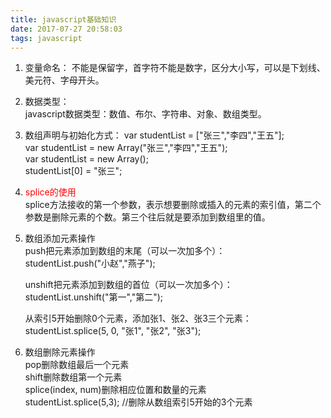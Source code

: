 ```yaml
---
title: javascript基础知识
date: 2017-07-27 20:58:03
tags: javascript
---
```


1. 变量命名： 
   不能是保留字，首字符不能是数字，区分大小写，可以是下划线、美元符、字母开头。  
   
2. 数据类型：  
	javascript数据类型：数值、布尔、字符串、对象、数组类型。
	
3. 数组声明与初始化方式： 
	var studentList = ["张三","李四","王五"];  
	var studentList = new Array("张三","李四","王五");  
	var studentList = new Array();    
	studentList[0] = "张三";
  
4. <font color="red">splice的使用</font>  
	splice方法接收的第一个参数，表示想要删除或插入的元素的索引值，第二个参数是删除元素的个数。第三个往后就是要添加到数组里的值。
	
5. 数组添加元素操作  
	push把元素添加到数组的末尾（可以一次加多个）：   
	studentList.push("小赵","燕子");  
	
	unshift把元素添加到数组的首位（可以一次加多个）：  
	studentList.unshift("第一","第二");
	
	从索引5开始删除0个元素，添加张1、张2、张3三个元素：  
	studentList.splice(5, 0, "张1", "张2", "张3");
	
6. 数组删除元素操作  
   pop删除数组最后一个元素  
   shift删除数组第一个元素  
   splice(index, num)删除相应位置和数量的元素  
   studentList.splice(5,3); //删除从数组索引5开始的3个元素
	